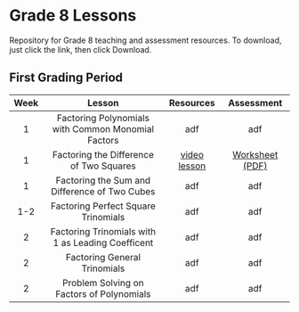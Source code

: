 # Grade 8 Lessons
Repository for Grade 8 teaching and assessment resources. To download, just click the link, then click Download.

## First Grading Period
|Week | Lesson | Resources | Assessment |
| :---: | :---: | :---: | :---: |
|1 | Factoring Polynomials with Common Monomial Factors | adf | adf |
|1 | Factoring the Difference of Two Squares | [video lesson](https://github.com/cityofsmiles/Grade8Lessons/raw/assets/1st-grading/resources/factoring-the-difference-of-two-squares.mp4) | [Worksheet (PDF)](https://github.com/cityofsmiles/Grade8Lessons/raw/assets/1st-grading/assessment/Factoring-the-Difference-of-Two-Squares.pdf) |
|1 | Factoring the Sum and Difference of Two Cubes | adf | adf |
|1-2 | Factoring Perfect Square Trinomials | adf | adf |
|2 | Factoring Trinomials with 1 as Leading Coefficent | adf | adf |
|2 | Factoring General Trinomials | adf | adf |
|2 | Problem Solving on Factors of Polynomials | adf | adf |


